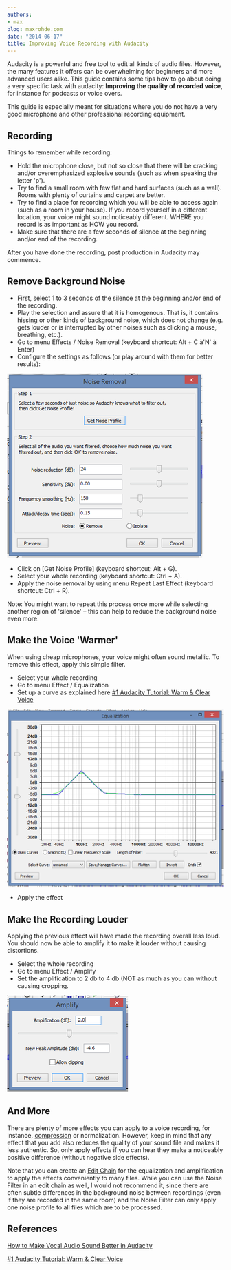```yaml
---
authors:
- max
blog: maxrohde.com
date: "2014-06-17"
title: Improving Voice Recording with Audacity
---
```


Audacity is a powerful and free tool to edit all kinds of audio files. However, the many features it offers can be overwhelming for beginners and more advanced users alike. This guide contains some tips how to go about doing a very specific task with audacity: **Improving the quality of recorded voice**, for instance for podcasts or voice overs.

This guide is especially meant for situations where you do not have a very good microphone and other professional recording equipment.

## Recording

Things to remember while recording:

- Hold the microphone close, but not so close that there will be cracking and/or overemphasized explosive sounds (such as when speaking the letter 'p').
- Try to find a small room with few flat and hard surfaces (such as a wall). Rooms with plenty of curtains and carpet are better.
- Try to find a place for recording which you will be able to access again (such as a room in your house). If you record yourself in a different location, your voice might sound noticeably different. WHERE you record is as important as HOW you record.
- Make sure that there are a few seconds of silence at the beginning and/or end of the recording.

After you have done the recording, post production in Audacity may commence.

## Remove Background Noise

- First, select 1 to 3 seconds of the silence at the beginning and/or end of the recording.
- Play the selection and assure that it is homogenous. That is, it contains hissing or other kinds of background noise, which does not change (e.g. gets louder or is interrupted by other noises such as clicking a mouse, breathing, etc.).
- Go to menu Effects / Noise Removal (keyboard shortcut: Alt + C à'N' à Enter)
- Configure the settings as follows (or play around with them for better results):

![](images/061314_0241_improvingvo1.png)

- Click on \[Get Noise Profile\] (keyboard shortcut: Alt + G).
- Select your whole recording (keyboard shortcut: Ctrl + A).
- Apply the noise removal by using menu Repeat Last Effect (keyboard shortcut: Ctrl + R).

Note: You might want to repeat this process once more while selecting another region of 'silence' – this can help to reduce the background noise even more.

## Make the Voice 'Warmer'

When using cheap microphones, your voice might often sound metallic. To remove this effect, apply this simple filter.

- Select your whole recording
- Go to menu Effect / Equalization
- Set up a curve as explained here [#1 Audacity Tutorial: Warm & Clear Voice](https://www.youtube.com/watch?v=yVN6DzMaVe4)

![](images/061314_0241_improvingvo2.png)

- Apply the effect

## Make the Recording Louder

Applying the previous effect will have made the recording overall less loud. You should now be able to amplify it to make it louder without causing distortions.

- Select the whole recording
- Go to menu Effect / Amplify
- Set the amplification to 2 db to 4 db (NOT as much as you can without causing cropping.

![](images/061314_0241_improvingvo3.png)

## And More

There are plenty of more effects you can apply to a voice recording, for instance, [compression](http://47leads.com/2-tips-dramatically-enhance-your-voice-recording-with-audacity/) or normalization. However, keep in mind that any effect that you add also reduces the quality of your sound file and makes it less authentic. So, only apply effects if you can hear they make a noticeably positive difference (without negative side effects).

Note that you can create an [Edit Chain](http://manual.audacityteam.org/o/man/edit_chains.html) for the equalization and amplification to apply the effects conveniently to many files. While you can use the Noise Filter in an edit chain as well, I would not recommend it, since there are often subtle differences in the background noise between recordings (even if they are recorded in the same room) and the Noise Filter can only apply one noise profile to all files which are to be processed.

## References

[How to Make Vocal Audio Sound Better in Audacity](http://www.lockergnome.com/media/2012/04/19/how-to-make-vocal-audio-sound-better-in-audacity/)

[#1 Audacity Tutorial: Warm & Clear Voice](https://www.youtube.com/watch?v=yVN6DzMaVe4)
